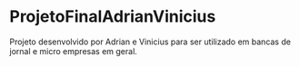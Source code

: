 # ProjetoFinalAdrianVinicius
Projeto desenvolvido por Adrian e Vinicius para ser utilizado em bancas de jornal e micro empresas em geral.
